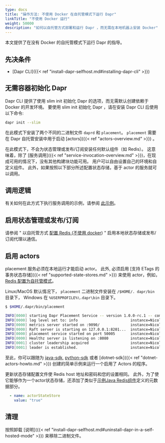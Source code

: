 ```yaml
---
type: docs
title: "操作方法: 不使用 Docker 在自托管模式下运行 Dapr"
linkTitle: "不使用 Docker 运行"
weight: 50000
description: "如何以自托管方式部署和运行 Dapr ，而无需在本地机器上安装 Docker"
---
```


本文提供了在没有 Docker 的自托管模式下运行 Dapr 的指导。

## 先决条件

- [Dapr CLI]({{< ref "install-dapr-selfhost.md#installing-dapr-cli" >}})

## 无需容器初始化 Dapr

Dapr CLI 提供了使用 slim init 初始化 Dapr 的选项，而无需默认创建依赖于 Docker 的开发环境。 要使用 slim init 初始化 Dapr ，请在安装 Dapr CLI 后使用以下命令:

```bash
dapr init --slim
```

在此模式下安装了两个不同的二进制文件 `daprd` 和 `placement`。 `placement` 需要在 Dapr 自托管安装中用于启动 [actors]({{< ref "actors-overview.md" >}}) 。

在此模式下，不会为状态管理或发布/订阅安装任何默认组件（如 Redis）。 这意味着，除了 [服务调用]({{< ref "service-invocation-overview.md" >}})，在现成可用的情况下，没有其他构建块功能可用。 用户可以自由设置自己的环境和自定义组件。 此外，如果按照以下部分所述配置状态存储，基于 actor 的服务就可以调用。

## 调用逻辑
有关如何在此方式下执行服务调用的示例，请参阅 [此示例](https://github.com/dapr/samples/tree/master/hello-dapr-slim)。

## 启用状态管理或发布/订阅

请参阅 " 以自托管方式 [配置 Redis (不使用 docker](https://redis.io/topics/quickstart)) " 启用本地状态存储或发布/订阅代理以通信。

## 启用 actors

placement 服务必须在本地运行才能启动 actor。 此外, 必须启用 [支持 ETags 的事务状态存储]({{< ref "supported-state-stores.md" >}}) 来使用 actor，例如，[Redis 配置为自托管模式](https://redis.io/topics/quickstart)。

Linux/MacOS 默认情况下， `placement` 二进制文件安装在 `/$HOME/. dapr/bin` 目录下， Windows 在 `%USERPROFILE%\.dapr\bin` 目录下。

```bash
$ $HOME/.dapr/bin/placement

INFO[0000] starting Dapr Placement Service -- version 1.0.0-rc.1 -- commit 13ae49d  instance=Nicoletaz-L10.redmond.corp.microsoft.com scope=dapr.placement type=log ver=1.0.0-rc.1
INFO[0000] log level set to: info                        instance=Nicoletaz-L10.redmond.corp.microsoft.com scope=dapr.placement type=log ver=1.0.0-rc.1
INFO[0000] metrics server started on :9090/              instance=Nicoletaz-L10.redmond.corp.microsoft.com scope=dapr.metrics type=log ver=1.0.0-rc.1
INFO[0000] Raft server is starting on 127.0.0.1:8201...  instance=Nicoletaz-L10.redmond.corp.microsoft.com scope=dapr.placement.raft type=log ver=1.0.0-rc.1
INFO[0000] placement service started on port 50005       instance=Nicoletaz-L10.redmond.corp.microsoft.com scope=dapr.placement type=log ver=1.0.0-rc.1
INFO[0000] Healthz server is listening on :8080          instance=Nicoletaz-L10.redmond.corp.microsoft.com scope=dapr.placement type=log ver=1.0.0-rc.1
INFO[0001] cluster leadership acquired                   instance=Nicoletaz-L10.redmond.corp.microsoft.com scope=dapr.placement type=log ver=1.0.0-rc.1
INFO[0001] leader is established.                        instance=Nicoletaz-L10.redmond.corp.microsoft.com scope=dapr.placement type=log ver=1.0.0-rc.1

```

至此，你可以跟随为 [java-sdk](https://github.com/dapr/java-sdk/tree/master/examples/src/main/java/io/dapr/examples/actors), [python-sdk](https://github.com/dapr/python-sdk/tree/master/examples/demo_actor) 或者 [dotnet-sdk]({{< ref "dotnet-actors-howto.md" >}}) 创建的简单示例来运行一个启用了 Actors 的程序。

更新状态存储配置文件使 Redis host 地址和密码和您的设置相同。 此外，为了使它能够作为一个actor状态存储，还添加了类似于[示例Java Redis组件](https://github.com/dapr/java-sdk/blob/master/examples/components/state/redis.yaml)定义的元数据部分。

```yaml
  - name: actorStateStore
    value: "true"
```


## 清理

按照卸载 [说明]({{< ref "install-dapr-selfhost.md#uninstall-dapr-in-a-self-hosted-mode" >}}) 来移除二进制文件。
